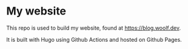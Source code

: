 # My website

This repo is used to build my website, found at https://blog.woolf.dev.

It is built with Hugo using Github Actions and hosted on Github Pages.

